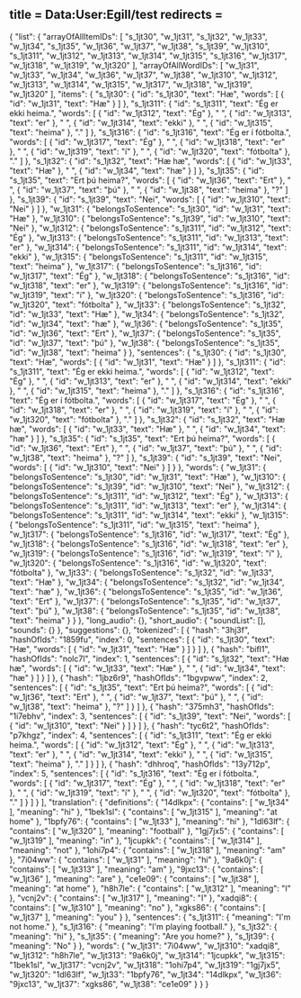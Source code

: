 title = Data:User:Egill/test
redirects =
---

{
    "list": {
        "arrayOfAllItemIDs": [
            "s_1jt30",
            "w_1jt31",
            "s_1jt32",
            "w_1jt33",
            "w_1jt34",
            "s_1jt35",
            "w_1jt36",
            "w_1jt37",
            "w_1jt38",
            "s_1jt39",
            "w_1jt310",
            "s_1jt311",
            "w_1jt312",
            "w_1jt313",
            "w_1jt314",
            "w_1jt315",
            "s_1jt316",
            "w_1jt317",
            "w_1jt318",
            "w_1jt319",
            "w_1jt320"
        ],
        "arrayOfAllWordIDs": [
            "w_1jt31",
            "w_1jt33",
            "w_1jt34",
            "w_1jt36",
            "w_1jt37",
            "w_1jt38",
            "w_1jt310",
            "w_1jt312",
            "w_1jt313",
            "w_1jt314",
            "w_1jt315",
            "w_1jt317",
            "w_1jt318",
            "w_1jt319",
            "w_1jt320"
        ],
        "items": {
            "s_1jt30": {
                "id": "s_1jt30",
                "text": "Hæ",
                "words": [
                    {
                        "id": "w_1jt31",
                        "text": "Hæ"
                    }
                ]
            },
            "s_1jt311": {
                "id": "s_1jt311",
                "text": "Ég er ekki heima.",
                "words": [
                    {
                        "id": "w_1jt312",
                        "text": "Ég"
                    },
                    " ",
                    {
                        "id": "w_1jt313",
                        "text": "er"
                    },
                    " ",
                    {
                        "id": "w_1jt314",
                        "text": "ekki"
                    },
                    " ",
                    {
                        "id": "w_1jt315",
                        "text": "heima"
                    },
                    "."
                ]
            },
            "s_1jt316": {
                "id": "s_1jt316",
                "text": "Ég er í fótbolta.",
                "words": [
                    {
                        "id": "w_1jt317",
                        "text": "Ég"
                    },
                    " ",
                    {
                        "id": "w_1jt318",
                        "text": "er"
                    },
                    " ",
                    {
                        "id": "w_1jt319",
                        "text": "í"
                    },
                    " ",
                    {
                        "id": "w_1jt320",
                        "text": "fótbolta"
                    },
                    "."
                ]
            },
            "s_1jt32": {
                "id": "s_1jt32",
                "text": "Hæ hæ",
                "words": [
                    {
                        "id": "w_1jt33",
                        "text": "Hæ"
                    },
                    " ",
                    {
                        "id": "w_1jt34",
                        "text": "hæ"
                    }
                ]
            },
            "s_1jt35": {
                "id": "s_1jt35",
                "text": "Ert þú heima?",
                "words": [
                    {
                        "id": "w_1jt36",
                        "text": "Ert"
                    },
                    " ",
                    {
                        "id": "w_1jt37",
                        "text": "þú"
                    },
                    " ",
                    {
                        "id": "w_1jt38",
                        "text": "heima"
                    },
                    "?"
                ]
            },
            "s_1jt39": {
                "id": "s_1jt39",
                "text": "Nei",
                "words": [
                    {
                        "id": "w_1jt310",
                        "text": "Nei"
                    }
                ]
            },
            "w_1jt31": {
                "belongsToSentence": "s_1jt30",
                "id": "w_1jt31",
                "text": "Hæ"
            },
            "w_1jt310": {
                "belongsToSentence": "s_1jt39",
                "id": "w_1jt310",
                "text": "Nei"
            },
            "w_1jt312": {
                "belongsToSentence": "s_1jt311",
                "id": "w_1jt312",
                "text": "Ég"
            },
            "w_1jt313": {
                "belongsToSentence": "s_1jt311",
                "id": "w_1jt313",
                "text": "er"
            },
            "w_1jt314": {
                "belongsToSentence": "s_1jt311",
                "id": "w_1jt314",
                "text": "ekki"
            },
            "w_1jt315": {
                "belongsToSentence": "s_1jt311",
                "id": "w_1jt315",
                "text": "heima"
            },
            "w_1jt317": {
                "belongsToSentence": "s_1jt316",
                "id": "w_1jt317",
                "text": "Ég"
            },
            "w_1jt318": {
                "belongsToSentence": "s_1jt316",
                "id": "w_1jt318",
                "text": "er"
            },
            "w_1jt319": {
                "belongsToSentence": "s_1jt316",
                "id": "w_1jt319",
                "text": "í"
            },
            "w_1jt320": {
                "belongsToSentence": "s_1jt316",
                "id": "w_1jt320",
                "text": "fótbolta"
            },
            "w_1jt33": {
                "belongsToSentence": "s_1jt32",
                "id": "w_1jt33",
                "text": "Hæ"
            },
            "w_1jt34": {
                "belongsToSentence": "s_1jt32",
                "id": "w_1jt34",
                "text": "hæ"
            },
            "w_1jt36": {
                "belongsToSentence": "s_1jt35",
                "id": "w_1jt36",
                "text": "Ert"
            },
            "w_1jt37": {
                "belongsToSentence": "s_1jt35",
                "id": "w_1jt37",
                "text": "þú"
            },
            "w_1jt38": {
                "belongsToSentence": "s_1jt35",
                "id": "w_1jt38",
                "text": "heima"
            }
        },
        "sentences": {
            "s_1jt30": {
                "id": "s_1jt30",
                "text": "Hæ",
                "words": [
                    {
                        "id": "w_1jt31",
                        "text": "Hæ"
                    }
                ]
            },
            "s_1jt311": {
                "id": "s_1jt311",
                "text": "Ég er ekki heima.",
                "words": [
                    {
                        "id": "w_1jt312",
                        "text": "Ég"
                    },
                    " ",
                    {
                        "id": "w_1jt313",
                        "text": "er"
                    },
                    " ",
                    {
                        "id": "w_1jt314",
                        "text": "ekki"
                    },
                    " ",
                    {
                        "id": "w_1jt315",
                        "text": "heima"
                    },
                    "."
                ]
            },
            "s_1jt316": {
                "id": "s_1jt316",
                "text": "Ég er í fótbolta.",
                "words": [
                    {
                        "id": "w_1jt317",
                        "text": "Ég"
                    },
                    " ",
                    {
                        "id": "w_1jt318",
                        "text": "er"
                    },
                    " ",
                    {
                        "id": "w_1jt319",
                        "text": "í"
                    },
                    " ",
                    {
                        "id": "w_1jt320",
                        "text": "fótbolta"
                    },
                    "."
                ]
            },
            "s_1jt32": {
                "id": "s_1jt32",
                "text": "Hæ hæ",
                "words": [
                    {
                        "id": "w_1jt33",
                        "text": "Hæ"
                    },
                    " ",
                    {
                        "id": "w_1jt34",
                        "text": "hæ"
                    }
                ]
            },
            "s_1jt35": {
                "id": "s_1jt35",
                "text": "Ert þú heima?",
                "words": [
                    {
                        "id": "w_1jt36",
                        "text": "Ert"
                    },
                    " ",
                    {
                        "id": "w_1jt37",
                        "text": "þú"
                    },
                    " ",
                    {
                        "id": "w_1jt38",
                        "text": "heima"
                    },
                    "?"
                ]
            },
            "s_1jt39": {
                "id": "s_1jt39",
                "text": "Nei",
                "words": [
                    {
                        "id": "w_1jt310",
                        "text": "Nei"
                    }
                ]
            }
        },
        "words": {
            "w_1jt31": {
                "belongsToSentence": "s_1jt30",
                "id": "w_1jt31",
                "text": "Hæ"
            },
            "w_1jt310": {
                "belongsToSentence": "s_1jt39",
                "id": "w_1jt310",
                "text": "Nei"
            },
            "w_1jt312": {
                "belongsToSentence": "s_1jt311",
                "id": "w_1jt312",
                "text": "Ég"
            },
            "w_1jt313": {
                "belongsToSentence": "s_1jt311",
                "id": "w_1jt313",
                "text": "er"
            },
            "w_1jt314": {
                "belongsToSentence": "s_1jt311",
                "id": "w_1jt314",
                "text": "ekki"
            },
            "w_1jt315": {
                "belongsToSentence": "s_1jt311",
                "id": "w_1jt315",
                "text": "heima"
            },
            "w_1jt317": {
                "belongsToSentence": "s_1jt316",
                "id": "w_1jt317",
                "text": "Ég"
            },
            "w_1jt318": {
                "belongsToSentence": "s_1jt316",
                "id": "w_1jt318",
                "text": "er"
            },
            "w_1jt319": {
                "belongsToSentence": "s_1jt316",
                "id": "w_1jt319",
                "text": "í"
            },
            "w_1jt320": {
                "belongsToSentence": "s_1jt316",
                "id": "w_1jt320",
                "text": "fótbolta"
            },
            "w_1jt33": {
                "belongsToSentence": "s_1jt32",
                "id": "w_1jt33",
                "text": "Hæ"
            },
            "w_1jt34": {
                "belongsToSentence": "s_1jt32",
                "id": "w_1jt34",
                "text": "hæ"
            },
            "w_1jt36": {
                "belongsToSentence": "s_1jt35",
                "id": "w_1jt36",
                "text": "Ert"
            },
            "w_1jt37": {
                "belongsToSentence": "s_1jt35",
                "id": "w_1jt37",
                "text": "þú"
            },
            "w_1jt38": {
                "belongsToSentence": "s_1jt35",
                "id": "w_1jt38",
                "text": "heima"
            }
        }
    },
    "long_audio": {},
    "short_audio": {
        "soundList": [],
        "sounds": {}
    },
    "suggestions": {},
    "tokenized": [
        {
            "hash": "3hj3f",
            "hashOfIds": "1859fu",
            "index": 0,
            "sentences": [
                {
                    "id": "s_1jt30",
                    "text": "Hæ",
                    "words": [
                        {
                            "id": "w_1jt31",
                            "text": "Hæ"
                        }
                    ]
                }
            ]
        },
        {
            "hash": "bifl1",
            "hashOfIds": "nolc7l",
            "index": 1,
            "sentences": [
                {
                    "id": "s_1jt32",
                    "text": "Hæ hæ",
                    "words": [
                        {
                            "id": "w_1jt33",
                            "text": "Hæ"
                        },
                        " ",
                        {
                            "id": "w_1jt34",
                            "text": "hæ"
                        }
                    ]
                }
            ]
        },
        {
            "hash": "1jbz6r9",
            "hashOfIds": "1bgvpww",
            "index": 2,
            "sentences": [
                {
                    "id": "s_1jt35",
                    "text": "Ert þú heima?",
                    "words": [
                        {
                            "id": "w_1jt36",
                            "text": "Ert"
                        },
                        " ",
                        {
                            "id": "w_1jt37",
                            "text": "þú"
                        },
                        " ",
                        {
                            "id": "w_1jt38",
                            "text": "heima"
                        },
                        "?"
                    ]
                }
            ]
        },
        {
            "hash": "375mh3",
            "hashOfIds": "1i7ebhv",
            "index": 3,
            "sentences": [
                {
                    "id": "s_1jt39",
                    "text": "Nei",
                    "words": [
                        {
                            "id": "w_1jt310",
                            "text": "Nei"
                        }
                    ]
                }
            ]
        },
        {
            "hash": "tyc6t2",
            "hashOfIds": "p7khgz",
            "index": 4,
            "sentences": [
                {
                    "id": "s_1jt311",
                    "text": "Ég er ekki heima.",
                    "words": [
                        {
                            "id": "w_1jt312",
                            "text": "Ég"
                        },
                        " ",
                        {
                            "id": "w_1jt313",
                            "text": "er"
                        },
                        " ",
                        {
                            "id": "w_1jt314",
                            "text": "ekki"
                        },
                        " ",
                        {
                            "id": "w_1jt315",
                            "text": "heima"
                        },
                        "."
                    ]
                }
            ]
        },
        {
            "hash": "dhhroq",
            "hashOfIds": "13y712p",
            "index": 5,
            "sentences": [
                {
                    "id": "s_1jt316",
                    "text": "Ég er í fótbolta.",
                    "words": [
                        {
                            "id": "w_1jt317",
                            "text": "Ég"
                        },
                        " ",
                        {
                            "id": "w_1jt318",
                            "text": "er"
                        },
                        " ",
                        {
                            "id": "w_1jt319",
                            "text": "í"
                        },
                        " ",
                        {
                            "id": "w_1jt320",
                            "text": "fótbolta"
                        },
                        "."
                    ]
                }
            ]
        }
    ],
    "translation": {
        "definitions": {
            "14dlkpx": {
                "contains": [
                    "w_1jt34"
                ],
                "meaning": "hi"
            },
            "1bek1sl": {
                "contains": [
                    "w_1jt315"
                ],
                "meaning": "at home"
            },
            "1bpfy76": {
                "contains": [
                    "w_1jt33"
                ],
                "meaning": "hi"
            },
            "1dl63lf": {
                "contains": [
                    "w_1jt320"
                ],
                "meaning": "football"
            },
            "1gj7jx5": {
                "contains": [
                    "w_1jt319"
                ],
                "meaning": "in"
            },
            "1jcupkk": {
                "contains": [
                    "w_1jt314"
                ],
                "meaning": "not"
            },
            "1ohi7p4": {
                "contains": [
                    "w_1jt318"
                ],
                "meaning": "am"
            },
            "7i04ww": {
                "contains": [
                    "w_1jt31"
                ],
                "meaning": "hi"
            },
            "9a6k0j": {
                "contains": [
                    "w_1jt313"
                ],
                "meaning": "am"
            },
            "9jxc13": {
                "contains": [
                    "w_1jt36"
                ],
                "meaning": "are"
            },
            "ce1e09": {
                "contains": [
                    "w_1jt38"
                ],
                "meaning": "at home"
            },
            "h8h7le": {
                "contains": [
                    "w_1jt312"
                ],
                "meaning": "I"
            },
            "vcnj2v": {
                "contains": [
                    "w_1jt317"
                ],
                "meaning": "I"
            },
            "xadqi8": {
                "contains": [
                    "w_1jt310"
                ],
                "meaning": "no"
            },
            "xgks86": {
                "contains": [
                    "w_1jt37"
                ],
                "meaning": "you"
            }
        },
        "sentences": {
            "s_1jt311": {
                "meaning": "I'm not home."
            },
            "s_1jt316": {
                "meaning": "I'm playing football."
            },
            "s_1jt32": {
                "meaning": "hi"
            },
            "s_1jt35": {
                "meaning": "Are you home?"
            },
            "s_1jt39": {
                "meaning": "No"
            }
        },
        "words": {
            "w_1jt31": "7i04ww",
            "w_1jt310": "xadqi8",
            "w_1jt312": "h8h7le",
            "w_1jt313": "9a6k0j",
            "w_1jt314": "1jcupkk",
            "w_1jt315": "1bek1sl",
            "w_1jt317": "vcnj2v",
            "w_1jt318": "1ohi7p4",
            "w_1jt319": "1gj7jx5",
            "w_1jt320": "1dl63lf",
            "w_1jt33": "1bpfy76",
            "w_1jt34": "14dlkpx",
            "w_1jt36": "9jxc13",
            "w_1jt37": "xgks86",
            "w_1jt38": "ce1e09"
        }
    }
}
